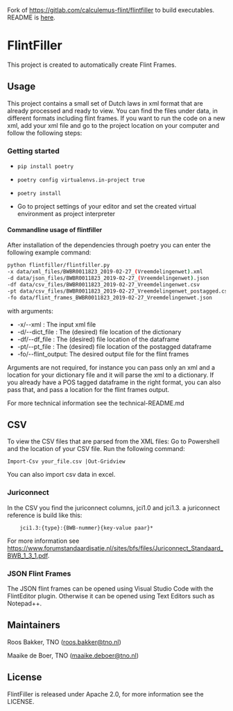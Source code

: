 Fork of https://gitlab.com/calculemus-flint/flintfiller to build executables. README is [here](ci/README.md).
# FlintFiller

This project is created to automatically create Flint Frames. 

## Usage

This project contains a small set of Dutch laws in xml format that are already processed and ready to view.
You can find the files under data, in different formats including flint frames.
If you want to run the code on a new xml, add your xml file and go to the project location on your computer 
and follow the following steps:

### Getting started
- `pip install poetry`
- `poetry config virtualenvs.in-project true`
- `poetry install`

- Go to project settings of your editor and set the created virtual environment as project interpreter

#### Commandline usage of flintfiller

After installation of the dependencies through poetry you can enter the following example command:

``` bash
python flintfiller/flintfiller.py 
-x data/xml_files/BWBR0011823_2019-02-27_(Vreemdelingenwet).xml 
-d data/json_files/BWBR0011823_2019-02-27_(Vreemdelingenwet).json 
-df data/csv_files/BWBR0011823_2019-02-27_Vreemdelingenwet.csv 
-pt data/csv_files/BWBR0011823_2019-02-27_Vreemdelingenwet_postagged.csv
-fo data/flint_frames_BWBR0011823_2019-02-27_Vreemdelingenwet.json
```

with arguments:
- -x/--xml : The input xml file
- -d/--dict_file : The (desired) file location of the dictionary
- -df/--df_file : The (desired) file location of the dataframe
- -pt/--pt_file : The (desired) file location of the postagged dataframe
- -fo/--flint_output: The desired output file for the flint frames 

Arguments are not required, for instance you can pass only an xml and a location for your dictionary file and it will
parse the xml to a dictionary. If you already have a POS tagged dataframe in the right format, you can also pass that,
and pass a location for the flint frames output. 

For more technical information see the technical-README.md


## CSV

To view the CSV files that are parsed from the XML files:
Go to Powershell and the location of your CSV file.
Run the following command:

```
Import-Csv your_file.csv |Out-Gridview
```

You can also import csv data in excel. 

### Juriconnect

In the CSV you find the juriconnect columns, jci1.0 and jci1.3. a juriconnect reference is build like this: 

```
    jci1.3:{type}:{BWB-nummer}{key-value paar}*
```

For more information see https://www.forumstandaardisatie.nl/sites/bfs/files/Juriconnect_Standaard_BWB_1_3_1.pdf.

### JSON Flint Frames

The JSON flint frames can be opened using Visual Studio Code with the FlintEditor plugin.
Otherwise it can be opened using Text Editors such as Notepad++.

## Maintainers
Roos Bakker, TNO (roos.bakker@tno.nl)

Maaike de Boer, TNO (maaike.deboer@tno.nl)

## License

FlintFiller is released under Apache 2.0, for more information see the LICENSE.

